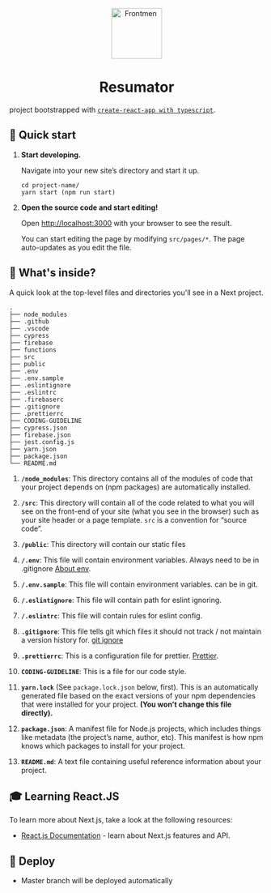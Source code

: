 <p align="center">
  <a href="https://nextjs.org/">
    <img alt="Frontmen" src="https://media-exp1.licdn.com/dms/image/C560BAQGsCDFl6RMZ5g/company-logo_200_200/0/1615889795418?e=2159024400&v=beta&t=QGInBgnqfc6EtuYldRpirgHdCu6yab5xGdu_1Ujhhg0" width="100" />
  </a>
</p>
<h1 align="center">
  Resumator
</h1>

project bootstrapped with [`create-react-app with typescript`](https://create-react-app.dev/docs/adding-typescript/).

## 🚀 Quick start

1.  **Start developing.**

    Navigate into your new site’s directory and start it up.

    ```shell
    cd project-name/
    yarn start (npm run start)
    ```

1.  **Open the source code and start editing!**

    Open [http://localhost:3000](http://localhost:3000) with your browser to see the result.

    You can start editing the page by modifying `src/pages/*`. The page auto-updates as you edit the file.

## 🧐 What's inside?

A quick look at the top-level files and directories you'll see in a Next project.

    .
    ├── node_modules
    ├── .github
    ├── .vscode
    ├── cypress
    ├── firebase
    ├── functions
    ├── src
    ├── public
    ├── .env
    ├── .env.sample
    ├── .eslintignore
    ├── .eslintrc
    ├── .firebaserc
    ├── .gitignore
    ├── .prettierrc
    ├── CODING-GUIDELINE
    ├── cypress.json
    ├── firebase.json
    ├── jest.config.js
    ├── yarn.json
    ├── package.json
    └── README.md

1.  **`/node_modules`**: This directory contains all of the modules of code that your project depends on (npm packages) are automatically installed.

2.  **`/src`**: This directory will contain all of the code related to what you will see on the front-end of your site (what you see in the browser) such as your site header or a page template. `src` is a convention for “source code”.

3.  **`/public`**: This directory will contain our static files

4.  **`/.env`**: This file will contain environment variables. Always need to be in .gitignore [About env](https://medium.com/chingu/an-introduction-to-environment-variables-and-how-to-use-them-f602f66d15fa).

5.  **`/.env.sample`**: This file will contain environment variables. can be in git.

6.  **`/.eslintignore`**: This file will contain path for eslint ignoring.

7.  **`/.eslintrc`**: This file will contain rules for eslint config.

8.  **`.gitignore`**: This file tells git which files it should not track / not maintain a version history for. [git ignore](https://git-scm.com/docs/gitignore)

9.  **`.prettierrc`**: This is a configuration file for prettier. [Prettier](https://prettier.io/).

10. **`CODING-GUIDELINE`**: This is a file for our code style.

11. **`yarn.lock`** (See `package.lock.json` below, first). This is an automatically generated file based on the exact versions of your npm dependencies that were installed for your project. **(You won’t change this file directly).**

12. **`package.json`**: A manifest file for Node.js projects, which includes things like metadata (the project’s name, author, etc). This manifest is how npm knows which packages to install for your project.

13. **`README.md`**: A text file containing useful reference information about your project.

## 🎓 Learning React.JS

To learn more about Next.js, take a look at the following resources:

- [React.js Documentation](https://reactjs.org/docs/getting-started.html) - learn about Next.js features and API.

## 💫 Deploy

- Master branch will be deployed automatically

